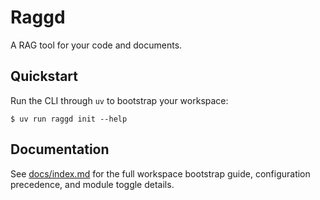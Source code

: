 # Raggd

A RAG tool for your code and documents.

## Quickstart

Run the CLI through `uv` to bootstrap your workspace:

```console
$ uv run raggd init --help
```

## Documentation

See [docs/index.md](docs/index.md) for the full workspace bootstrap guide,
configuration precedence, and module toggle details.

